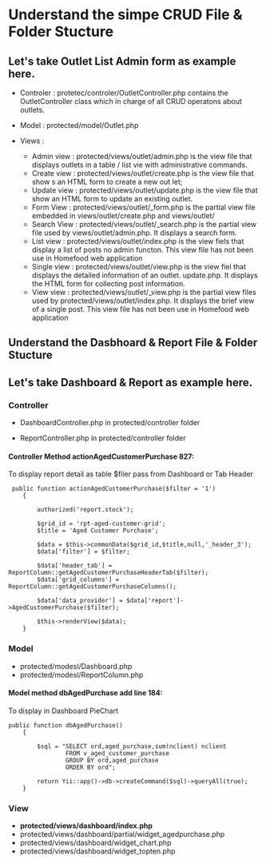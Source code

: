 
# Understand the simpe CRUD File & Folder Stucture

## Let's take Outlet List Admin form as example here. 

 * Controler  : protetec/controler/OutletController.php contains the OutletController class which in charge of all CRUD operatons about outlets.

 * Model      : protected/model/Outlet.php  

 * Views      : 

	  * Admin view         : protected/views/outlet/admin.php is the view file that displays outlets in a table / list vie with administrative commands.
	  * Create view 	  : protected/views/outlet/create.php is the view file that show s an HTML form to create a new out let;
	  * Update view 	  : protected/views/outlet/update.php is the view file that show an HTML form to update an existing outlet.
	  * Form View         : protected/views/outlet/_form.php is the partial view file embedded in views/outlet/create.php and views/outlet/
	  * Search View        : protected/views/outlet/_search.php is the partial view file used by views/outlet/admin.php. It displays a search form.
	  * List view        : protected/views/outlet/index.php is the view fiels that display a list of posts no admin functon. This view file has not been use in Homefood web application
	  * Single view 	  : protected/views/outlet/view.php is the view fiel that displays the detailed information of an outlet.
	  update.php. It displays the HTML form for collecting post information.
	  * View view 		   : protected/views/outlet/_view.php is the partial view files used by protected/views/outlet/index.php. It displays the brief view of a single post. This view file has not been use in Homefood web application


## Understand the Dasbhoard & Report File & Folder Stucture 

## Let's take Dashboard & Report as example here. 

### Controller

* DashboardController.php in protected/controller folder

* ReportController.php in protected/controller folder

#### Controller Method actionAgedCustomerPurchase 827:


To display report detail as table $filer pass from Dashboard or Tab Header
```
 public function actionAgedCustomerPurchase($filter = '1')
    {

        authorized('report.stock');

        $grid_id = 'rpt-aged-customer-grid';
        $title = 'Aged Customer Purchase';

        $data = $this->commonData($grid_id,$title,null,'_header_3');
        $data['filter'] = $filter;

        $data['header_tab'] = ReportColumn::getAgedCustomerPurchaseHeaderTab($filter);
        $data['grid_columns'] = ReportColumn::getAgedCustomerPurchaseColumns();

        $data['data_provider'] = $data['report']->AgedCustomerPurchase($filter);

        $this->renderView($data);
    }
```

### Model

* protected/modesl/Dashboard.php
* protected/modesl/ReportColumn.php

#### Model method dbAgedPurchase add line 184:

To display in Dashboard PieChart
```
public function dbAgedPurchase()
    {

        $sql = "SELECT ord,aged_purchase,sum(nclient) nclient
                FROM v_aged_customer_purchase
                GROUP BY ord,aged_purchase
                ORDER BY ord";

        return Yii::app()->db->createCommand($sql)->queryAll(true);
    }
```

### View
* **protected/views/dashboard/index.php**
* protected/views/dashboard/partial/widget_agedpurchase.php
* protected/views/dashboard/widget_chart.php
* protected/views/dashboard/widget_topten.php